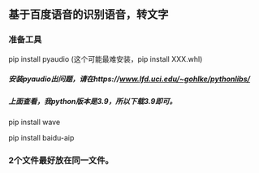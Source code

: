## 基于百度语音的识别语音，转文字

### 准备工具

pip install pyaudio (这个可能最难安装，pip install XXX.whl)

##### 安装pyaudio出问题，请在https://www.lfd.uci.edu/~gohlke/pythonlibs/
##### 上面查看，我python版本是3.9，所以下载3.9即可。
pip install wave

pip install baidu-aip

### 2个文件最好放在同一文件。

